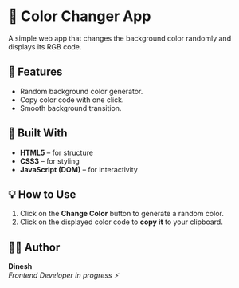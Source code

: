 # 🎨 Color Changer App

A simple web app that changes the background color randomly and displays its RGB code.

## 🚀 Features
- Random background color generator.
- Copy color code with one click.
- Smooth background transition.

## 🧩 Built With
- **HTML5** – for structure  
- **CSS3** – for styling  
- **JavaScript (DOM)** – for interactivity

## 💡 How to Use
1. Click on the **Change Color** button to generate a random color.  
2. Click on the displayed color code to **copy it** to your clipboard.


## 👨‍💻 Author
**Dinesh**  
*Frontend Developer in progress ⚡*

